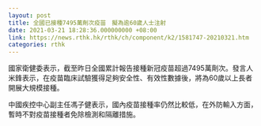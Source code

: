 ```yaml
---
layout: post
title: 全國已接種7495萬劑次疫苗　擬為逾60歲人士注射
date: 2021-03-21 18:28:36.000000000 +08:00
link: https://news.rthk.hk/rthk/ch/component/k2/1581747-20210321.htm
categories: rthk
---
```


國家衛健委表示，截至昨日全國累計報告接種新冠疫苗超過7495萬劑次。發言人米鋒表示，在疫苗臨床試驗獲得足夠安全性、有效性數據後，將為60歲以上長者開展大規模接種。

中國疾控中心副主任馮子健表示，國內疫苗接種率仍然比較低，在外防輸入方面，暫時不對疫苗接種者免除檢測和隔離措施。
